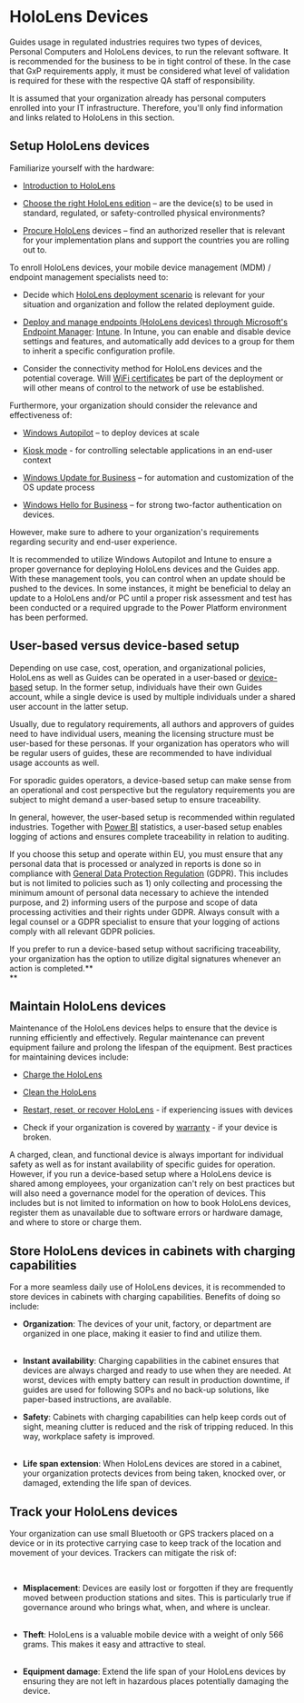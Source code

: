﻿---
title: 
description: 
ms.date: 03/09/2023
ms.topic: 
ms.service: 
author: 
ms.author: 
manager: 
---

# HoloLens Devices

Guides usage in regulated industries requires two types of devices, Personal Computers and HoloLens devices, to run the relevant software. It is recommended for the business to be in tight control of these. In the case that GxP requirements apply, it must be considered what level of validation is required for these with the respective QA staff of responsibility.

It is assumed that your organization already has personal computers enrolled into your IT infrastructure. Therefore, you'll only find information and links related to HoloLens in this section.

## Setup HoloLens devices

Familiarize yourself with the hardware:

-   [Introduction to HoloLens](https://learn.microsoft.com/en-us/hololens/hololens2-hardware)

-   [Choose the right HoloLens edition](https://learn.microsoft.com/en-us/hololens/hololens2-options) – are the device(s) to be used in standard, regulated, or safety-controlled physical environments?

-   [Procure HoloLens](https://learn.microsoft.com/en-us/hololens/hololens2-purchase) devices – find an authorized reseller that is relevant for your implementation plans and support the countries you are rolling out to.

To enroll HoloLens devices, your mobile device management (MDM) / endpoint management specialists need to:

-   Decide which [HoloLens deployment scenario](https://learn.microsoft.com/en-us/hololens/hololens-requirements#scenario-a) is relevant for your situation and organization and follow the related deployment guide.

-   [Deploy and manage endpoints (HoloLens devices) through Microsoft's Endpoint Manager](https://learn.microsoft.com/en-us/hololens/hololens-mdm-configure): [Intune](https://learn.microsoft.com/en-us/mem/endpoint-manager-overview). In Intune, you can enable and disable device settings and features, and automatically add devices to a group for them to inherit a specific configuration profile.

-   Consider the connectivity method for HoloLens devices and the potential coverage. Will [WiFi certificates](https://learn.microsoft.com/en-us/hololens/hololens-certificates-network) be part of the deployment or will other means of control to the network of use be established.

Furthermore, your organization should consider the relevance and effectiveness of:

-   [Windows Autopilot](https://learn.microsoft.com/en-us/hololens/hololens2-autopilot) – to deploy devices at scale

-   [Kiosk mode](https://learn.microsoft.com/en-us/hololens/hololens-kiosk?tabs=uisak%2Cautologon) - for controlling selectable applications in an end-user context

-   [Windows Update for Business](https://learn.microsoft.com/en-us/mem/intune/protect/windows-update-for-business-configure) – for automation and customization of the OS update process

-   [Windows Hello for Business](https://learn.microsoft.com/en-us/windows/security/identity-protection/hello-for-business/hello-overview) – for strong two-factor authentication on devices.

However, make sure to adhere to your organization's requirements regarding security and end-user experience.

It is recommended to utilize Windows Autopilot and Intune to ensure a proper governance for deploying HoloLens devices and the Guides app. With these management tools, you can control when an update should be pushed to the devices. In some instances, it might be beneficial to delay an update to a HoloLens and/or PC until a proper risk assessment and test has been conducted or a required upgrade to the Power Platform environment has been performed.

## User-based versus device-based setup 

Depending on use case, cost, operation, and organizational policies, HoloLens as well as Guides can be operated in a user-based or [device-based](https://learn.microsoft.com/en-us/dynamics365/mixed-reality/guides/device-license) setup. In the former setup, individuals have their own Guides account, while a single device is used by multiple individuals under a shared user account in the latter setup.  
  
Usually, due to regulatory requirements, all authors and approvers of guides need to have individual users, meaning the licensing structure must be user-based for these personas. If your organization has operators who will be regular users of guides, these are recommended to have individual usage accounts as well.

For sporadic guides operators, a device-based setup can make sense from an operational and cost perspective but the regulatory requirements you are subject to might demand a user-based setup to ensure traceability.

In general, however, the user-based setup is recommended within regulated industries. Together with [Power BI](https://learn.microsoft.com/en-us/power-bi/) statistics, a user-based setup enables logging of actions and ensures complete traceability in relation to auditing.  
  
If you choose this setup and operate within EU, you must ensure that any personal data that is processed or analyzed in reports is done so in compliance with [General Data Protection Regulation](https://eur-lex.europa.eu/legal-content/EN/TXT/?uri=CELEX%3A32016R0679) (GDPR). This includes but is not limited to policies such as 1) only collecting and processing the minimum amount of personal data necessary to achieve the intended purpose, and 2) informing users of the purpose and scope of data processing activities and their rights under GDPR. Always consult with a legal counsel or a GDPR specialist to ensure that your logging of actions comply with all relevant GDPR policies.

If you prefer to run a device-based setup without sacrificing traceability, your organization has the option to utilize digital signatures whenever an action is completed.**  
**

## Maintain HoloLens devices

Maintenance of the HoloLens devices helps to ensure that the device is running efficiently and effectively. Regular maintenance can prevent equipment failure and prolong the lifespan of the equipment. Best practices for maintaining devices include: 

-   [<u>Charge the HoloLens</u>](https://learn.microsoft.com/en-us/hololens/hololens2-charging) 

-   [<u>Clean the HoloLens</u>](https://learn.microsoft.com/en-us/hololens/hololens2-maintenance)

-   [<u>Restart, reset, or recover HoloLens</u>](https://learn.microsoft.com/en-us/hololens/hololens-recovery) - if experiencing issues with devices

-   Check if your organization is covered by [<u>warranty</u>](https://support.microsoft.com/en-us/warranty) - if your device is broken. 

A charged, clean, and functional device is always important for individual safety as well as for instant availability of specific guides for operation. However, if you run a device-based setup where a HoloLens device is shared among employees, your organization can't rely on best practices but will also need a governance model for the operation of devices. This includes but is not limited to information on how to book HoloLens devices, register them as unavailable due to software errors or hardware damage, and where to store or charge them. 

## Store HoloLens devices in cabinets with charging capabilities

For a more seamless daily use of HoloLens devices, it is recommended to store devices in cabinets with charging capabilities. Benefits of doing so include:

- **Organization**: The devices of your unit, factory, or department are organized in one place, making it easier to find and utilize them.   
     

- **Instant availability**: Charging capabilities in the cabinet ensures that devices are always charged and ready to use when they are needed. At worst, devices with empty battery can result in production downtime, if guides are used for following SOPs and no back-up solutions, like paper-based instructions, are available. 

- **Safety**: Cabinets with charging capabilities can help keep cords out of sight, meaning clutter is reduced and the risk of tripping reduced. In this way, workplace safety is improved.   
      

- **Life span extension**: When HoloLens devices are stored in a cabinet, your organization protects devices from being taken, knocked over, or damaged, extending the life span of devices. 

## Track your HoloLens devices

Your organization can use small Bluetooth or GPS trackers placed on a device or in its protective carrying case to keep track of the location and movement of your devices. Trackers can mitigate the risk of: 

 

- **Misplacement**: Devices are easily lost or forgotten if they are frequently moved between production stations and sites. This is particularly true if governance around who brings what, when, and where is unclear.   
     

- **Theft**: HoloLens is a valuable mobile device with a weight of only 566 grams. This makes it easy and attractive to steal.   
     

- **Equipment damage**: Extend the life span of your HoloLens devices by ensuring they are not left in hazardous places potentially damaging the device.



